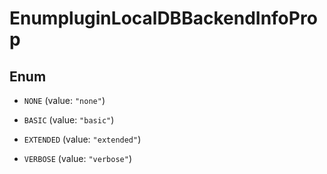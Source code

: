 

# EnumpluginLocalDBBackendInfoProp

## Enum


* `NONE` (value: `"none"`)

* `BASIC` (value: `"basic"`)

* `EXTENDED` (value: `"extended"`)

* `VERBOSE` (value: `"verbose"`)



